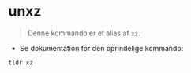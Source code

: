 # unxz

> Denne kommando er et alias af `xz`.

- Se dokumentation for den oprindelige kommando:

`tldr xz`
